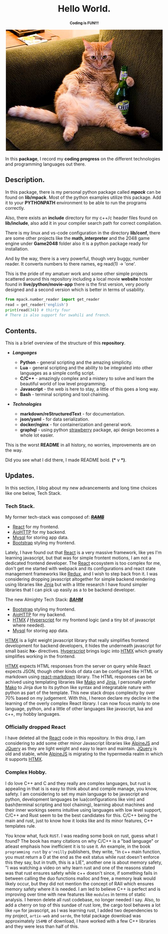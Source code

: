 <center>

# Hello World.
<small><b>Coding is FUN!!!</b></small>

![What a Good Day.](./lib/conf/whatyoudoing.jpg )

</center>

In this **package**, I record my **coding progress** on the different technologies and programming languages out there.

## Description.
In this package, there is my personal python package called ***mpack*** can be found on **lib/mpack**. Most of the python examples utilize this package. Add it to your **PYTHONPATH** environment to be able to run the programs correctly.

Also, there exists an **include** directory for my c++/c header files found on **lib/include**, also add it in your compiler search path for correct compilation.

There is my linux and vs-code configuration in the directory **lib/conf**, there are some other projects like the **math_interpreter** and the 2048 game engine under **Game2048** folder also it is a python package ready for installation.

And by the way, there is a very powerful, though very buggy, number reader. It converts numbers to there names, eg read(1) -> 'one'.

This is the pride of my amatuer work and some other simple projects scattered around this repository including a local movie **website** hoster found in **live/python/movie-app** there is the first version, very poorly designed and a second version which is better in terms of usability.
```python
from mpack.number_reader import get_reader
read = get_reader('english')
print(read(34)) # thirty four
# There is also support for swahili and french.
```

## Contents.

This is a brief overview of the structure of this **repository**.

- **_Languages_**
  +  **Python** - general scripting and the amazing simplicity.
  +  **Lua** - general scripting and the ability to be integrated into other languages as a simple config script.
  +  **C/C++** - amazingly complex and a mistery to solve and learn the beautiful world of low level programming.
  +  **Javascript** - the web is here to stay, a little of this goes a long way.
  + **Bash** - terminal scripting and tool chaining.

- ***Technologies***
  + **markdown/reStructuredText** - for documentation.
  + **json/yaml** - for data serialization.
  + **docker/nginx** - for containerization and general work.
  + **graphql** - using python [strawberry](https://strawberry.rocks) package, api design becomes a whole lot easier.

This is the worst **README** in all history, no worries, improvements are on the way.

Did you see what I did there, I made README bold. **(\*** v **\*)**.

## Updates.
In this section, I blog about my new advancements and long time choices like one below, Tech Stack.

### Tech Stack.
My former tech-stack was composed of: ***<u><del>RAMB</del></u>***

- [React](https://react.dev 'A javascript frontent framework.') for my frontend.
- [AioHTTP](https://docs.aiohttp.org/en/stable 'A Simple light weight python package for building backends.') for my backend.
- [Mysql](https://www.mysql.com 'A relational database.') for storing app data.
- [Bootstrap](https://getbootstrap.com 'A CSS Framework for styling webpages.') styling my frontend.

Lately, I have found out that [React](https://react.dev) is a very massive framework, like yes I'm learning javascript, but that was for simple frontent motions, I am not a dedicated frontend developer. The [React](https://react.dev) ecosystem is too complex for me, don't get me started with webpack and its configurations and react state management frameworks like [Redux](https://redux.js.org), and I wish to step back fron it.
I was considering dropping javascript altogether for simple backend rendering using libraries like [Jinja](https://jinja.palletsprojects.com/en/3.1.x) but with a little research I have found simpler libraries that I can pick up easily as a to be backend developer.

The new Almighty Tech Stack: ***<u>BAHM</u>***
- [Bootstrap](https://getbootstrap.com 'A CSS Framework for styling webpages.') styling my frontend.
- [AioHTTP](https://docs.aiohttp.org/en/stable 'A Simple light weight python package for building backends.') for my backend.
- [HTMX](https://htmx.org 'A javascript frontent framework.') **/** [Hyperscript](https://hyperscript.org 'Simple HTMX like library that uses javascript underneath to get things done.') for my frontend logic (and a tiny bit of javascript where needed).
- [Mysql](https://www.mysql.com 'A relational database.') for storing app data.

[HTMX](https://htmx.org) is a light weight javascript library that really simplifies frontend development for backend developers, it hides the underneath javascript for small basic **hx-** directives. [Hyperscript](https://hyperscript.org) brings logic into [HTMX](https://htmx.org) which greatly simplifies working in the frontend.

[HTMX](https://htmx.org) expects HTML responses from the server on query while React expects JSON, though other kinds of data can be configured like HTML or markdown using [react-markdown](https://www.npmjs.com/package/react-markdown) library. The HTML responses can be achived using templating libraries like [Mako](https://www.makotemplates.org) and [Jinja](https://jinja.palletsprojects.com/en/3.1.x), I personally prefer [Mako](https://www.makotemplates.org)  to Jinja due to its python like syntax and integratable nature with python as part of the template.
This new stack drops complexity by over 70% based on my judgement. With this, I hereon declare my decline in the learning of the overly complex React library.
I can now focus mainly to one language, python, and a little of other languages like javascript, lua and c++, my hobby languages.

### Officially dropped React
I have deleted all the [React](https://react.dev) code in this repository. In this drop, I am considering to add some other minor Javascript libraries like [AlpineJS](https://alpinejs.dev) and [JQuery](https://jquery.com) as they are light weight and easy to learn and maintain. [JQuery](https://jquery.com) is old and stable, while [AlpineJS](https://alpinejs.dev) is migrating to the hypermedia realm in which it supports [HTMX](https://htmx.org).

### Complex Hobby.
I do love C++ and C and they really are complex languages, but rust is appealing in that is is easy to think about and compile manage, you know, safety. I am considering to set my main language to be javascript and python, development languages be lua(configurations like vim) and bash(terminal scripting and tool chaining), learning about machines and their inner workings seems intuitive using languages with low level support, C/C++ and Rust seem to be the best candidates for this. C/C++ being the main and rust, just to know how it looks like and its minor features, C++ templates rule.

You know what, fuck `RUST`. I was reading some book on rust, guess what I found? The book has many citations on why C/C++ is a "bad language" or atleast emphasis how inefficient it is to use it. An example, in the book `programming rust` by `o'reilly` publishers, they write, "In c++ main function, you must return a 0 at the end as the exit status while rust doesn't enforce this they say, but in truth, this is a LIE", another one is about memory safety, "I was watching a video on why learn rust and one of the reasons stated was that rust ensures safety while c++ doesn't since, if something fails in between calling the duo functions malloc and free, a memory leak would likely occur, but they did not mention the concept of RAII which ensures memory safety where it is needed. I am led to believe C++ is perfect and is improving over time with new features like `modules` in terms of static analysis. I hereon delete all rust codebase, no longer needed I say. Also, to add a cherry on top of this sundae of rust lore, the cargo tool behaves a lot like `npm` for javascript, as I was learning rust, I added two dependencies to my project, `artix-web` and `serde`, the total package download was approximately `154MB` of download, I have worked with a few C++ libraries and they were less than half of this.